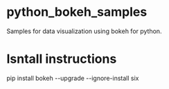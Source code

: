 # python_bokeh_samples
Samples for data visualization using bokeh for python. 

# Isntall instructions
pip install bokeh --upgrade --ignore-install six 
